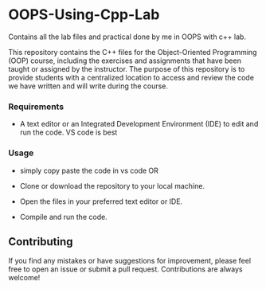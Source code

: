 # OOPS-Using-Cpp-Lab
Contains all the lab files and practical done by me in OOPS with c++ lab.

This repository contains the C++ files for the Object-Oriented Programming (OOP) course, including the exercises and assignments that have been taught or assigned by the instructor. The purpose of this repository is to provide students with a centralized location to access and review the code we have written and will write during the course.

### Requirements

- A text editor or an Integrated Development Environment (IDE) to edit and run the code. VS code is best

### Usage
- simply copy paste the code in vs code OR
 
- Clone or download the repository to your local machine.

- Open the files in your preferred text editor or IDE.

- Compile and run the code.

## Contributing

If you find any mistakes or have suggestions for improvement, please feel free to open an issue or submit a pull request. Contributions are always welcome!

